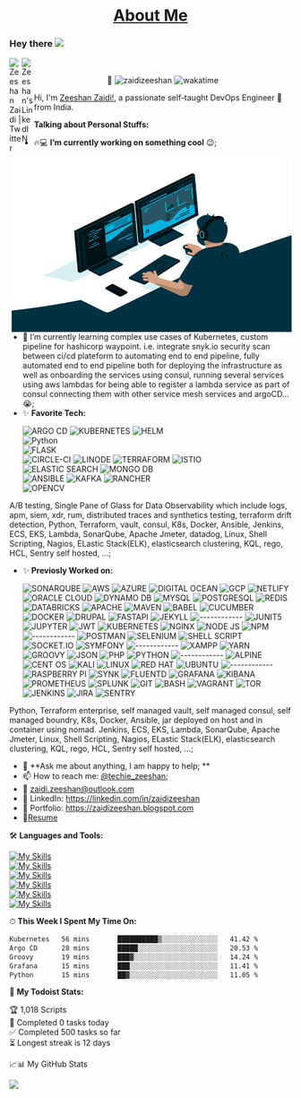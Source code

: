 <h1 align="center"><a href="https://zaidizeeshan.github.io/">About Me</a></h1>


<!-- [![](https://github.com/zaidizeeshan/zaidizeeshan/blob/main/dino.gif)](#)-->
### Hey there <img src="https://media.giphy.com/media/hvRJCLFzcasrR4ia7z/giphy.gif" width="25px">
<a href="https://twitter.com/techie_zeeshan">
  <img align="left" alt="Zeeshan Zaidi | Twitter" width="22px" src="https://raw.githubusercontent.com/peterthehan/peterthehan/master/assets/twitter.svg" />
</a>
<a href="https://www.linkedin.com/in/zaidizeeshan/">
  <img align="left" alt="Zeeshan's LinkedIN" width="22px" src="https://raw.githubusercontent.com/peterthehan/peterthehan/master/assets/linkedin.svg" />
</a>


<br />

<p align="center">
    🎯 <img src="https://komarev.com/ghpvc/?username=zaidizeeshan" alt="zaidizeeshan"/>
    <img src="https://wakatime.com/badge/user/4719ba27-7e5d-4a0e-8a46-ec4c3e264034.svg" alt="wakatime"/>
</p>

Hi, I'm [Zeeshan Zaidi!](https://zaidizeeshan.blogspot.com/), a passionate self-taught DevOps Engineer 🚀 from India.

  <img align="right" alt="GIF" src="https://github.com/zaidizeeshan/zaidizeeshan/blob/main/code.gif?raw=true" width="500" height="320" /> 
  
**Talking about Personal Stuffs:**

- 🔥💻 **I’m currently working on something cool** :wink:;
- :notebook: I’m currently learning complex use cases of Kubernetes, custom pipeline for hashicorp waypoint. i.e. integrate snyk.io security scan between ci/cd plateform to automating end to end pipeline, fully automated end to end pipeline both for deploying the infrastructure as well as onboarding the services using consul, running several services using aws lambdas for being able to register a lambda service as part of consul connecting them with other service mesh services and argoCD... 😭; 
- :sparkles: **Favorite Tech:** <p>
    <img src="https://img.shields.io/badge/Argo%20CD-1e0b3e?style=for-the-badge&logo=argo&logoColor=#d16044" alt="ARGO CD">
    <img src="https://img.shields.io/badge/kubernetes-326ce5.svg?&style=for-the-badge&logo=kubernetes&logoColor=white" alt="KUBERNETES">
    <img src="https://img.shields.io/badge/Helm-0F1689?style=for-the-badge&logo=Helm&labelColor=0F1689" alt="HELM">  
    <img src="https://img.shields.io/badge/python%20-%2314354C.svg?&amp;style=for-the-badge&amp;logo=python&amp;logoColor=white" alt="Python">  
    <img src="https://img.shields.io/badge/Flask-000000?style=for-the-badge&logo=flask&logoColor=white" alt="FLASK">  
    <img src="https://img.shields.io/badge/circleci-343434?style=for-the-badge&logo=circleci&logoColor=white" alt="CIRCLE-CI">
    <img src="https://img.shields.io/badge/Linode-00A95C?style=for-the-badge&logo=Linode&logoColor=white" alt="LINODE">
    <img src="https://img.shields.io/badge/Terraform-7B42BC?style=for-the-badge&logo=terraform&logoColor=white" alt="TERRAFORM">
    <img src="https://img.shields.io/badge/Istio-466BB0?style=for-the-badge&logo=Istio&logoColor=white" alt="ISTIO">  
    <img src="https://img.shields.io/badge/Elastic_Search-005571?style=for-the-badge&logo=elasticsearch&logoColor=white" alt="ELASTIC SEARCH">
    <img src="https://img.shields.io/badge/MongoDB-4EA94B?style=for-the-badge&logo=mongodb&logoColor=white" alt="MONGO DB">  
    <img src="https://img.shields.io/badge/Ansible-000000?style=for-the-badge&logo=ansible&logoColor=white" alt="ANSIBLE">
    <img src="https://img.shields.io/badge/Apache_Kafka-231F20?style=for-the-badge&logo=apache-kafka&logoColor=white" alt="KAFKA">
    <img src="https://img.shields.io/badge/Rancher-0075A8?style=for-the-badge&logo=rancher&logoColor=white" alt="RANCHER">  
    <img src="https://img.shields.io/badge/OpenCV-27338e?style=for-the-badge&logo=OpenCV&logoColor=white" alt="OPENCV">  
</p>

A/B testing, Single Pane of Glass for Data Observability which include logs, apm, siem, xdr, rum, distributed traces and synthetics testing, terraform drift detection, Python, Terraform, vault, consul, K8s, Docker, Ansible, Jenkins, ECS, EKS, Lambda, SonarQube, Apache Jmeter, datadog, Linux, Shell Scripting, Nagios, ELastic Stack(ELK), elasticsearch clustering, KQL, rego, HCL, Sentry self hosted, ...;
- :sparkles: **Previosly Worked on:** <p>

    <img src="https://img.shields.io/badge/Sonarqube-5190cf?style=for-the-badge&logo=sonarqube&logoColor=white" alt="SONARQUBE">
    <img src="https://img.shields.io/badge/Amazon_AWS-FF9900?style=for-the-badge&logo=amazonaws&logoColor=white" alt="AWS">
    <img src="https://img.shields.io/badge/microsoft%20azure-0089D6?style=for-the-badge&logo=microsoft-azure&logoColor=white" alt="AZURE">
    <img src="https://img.shields.io/badge/Digital_Ocean-0080FF?style=for-the-badge&logo=DigitalOcean&logoColor=white" alt="DIGITAL OCEAN">
    <img src="https://img.shields.io/badge/Google_Cloud-4285F4?style=for-the-badge&logo=google-cloud&logoColor=white" alt="GCP"> 
    <img src="https://img.shields.io/badge/Netlify-00C7B7?style=for-the-badge&logo=netlify&logoColor=white" alt="NETLIFY">
    <img src="https://img.shields.io/badge/Oracle-F80000?style=for-the-badge&logo=oracle&logoColor=black" alt="ORACLE CLOUD">
    <img src="https://img.shields.io/badge/Amazon%20DynamoDB-4053D6?style=for-the-badge&logo=Amazon%20DynamoDB&logoColor=white" alt="DYNAMO DB"> 
    <img src="https://img.shields.io/badge/MySQL-005C84?style=for-the-badge&logo=mysql&logoColor=white" alt="MYSQL">
    <img src="https://img.shields.io/badge/PostgreSQL-316192?style=for-the-badge&logo=postgresql&logoColor=white" alt="POSTGRESQL">
    <img src="https://img.shields.io/badge/redis-%23DD0031.svg?&style=for-the-badge&logo=redis&logoColor=white" alt="REDIS">   
    <img src="https://img.shields.io/badge/Databricks-FF3621?style=for-the-badge&logo=Databricks&logoColor=white" alt="DATABRICKS">
    <img src="https://img.shields.io/badge/Apache-D22128?style=for-the-badge&logo=Apache&logoColor=white" alt="APACHE">  
    <img src="https://img.shields.io/badge/apache_maven-C71A36?style=for-the-badge&logo=apachemaven&logoColor=white" alt="MAVEN">
    <img src="https://img.shields.io/badge/Babel-F9DC3E?style=for-the-badge&logo=babel&logoColor=white" alt="BABEL">
    <img src="https://img.shields.io/badge/Cypress-17202C?style=for-the-badge&logo=cypress&logoColor=white" alt="CUCUMBER">
    <img src="https://img.shields.io/badge/Docker-2CA5E0?style=for-the-badge&logo=docker&logoColor=white" alt="DOCKER">
    <img src="https://img.shields.io/badge/Drupal-0678BE?style=for-the-badge&logo=drupal&logoColor=white" alt="DRUPAL">
    <img src="https://img.shields.io/badge/fastapi-109989?style=for-the-badge&logo=FASTAPI&logoColor=white" alt="FASTAPI">
    <img src="https://img.shields.io/badge/Jekyll-CC0000?style=for-the-badge&logo=Jekyll&logoColor=white" alt="JEKYLL">  
    <img src="https://img.shields.io/badge/Cypress-17202C?style=for-the-badge&logo=cypress&logoColor=white" alt="------------">
    <img src="https://img.shields.io/badge/Junit5-25A162?style=for-the-badge&logo=junit5&logoColor=white" alt="JUNIT5">
    <img src="https://img.shields.io/badge/Jupyter-F37626.svg?&style=for-the-badge&logo=Jupyter&logoColor=white" alt="JUPYTER">
    <img src="https://img.shields.io/badge/JWT-000000?style=for-the-badge&logo=JSON%20web%20tokens&logoColor=white" alt="JWT">
    <img src="https://img.shields.io/badge/kubernetes-326ce5.svg?&style=for-the-badge&logo=kubernetes&logoColor=white" alt="KUBERNETES">
    <img src="https://img.shields.io/badge/Nginx-009639?style=for-the-badge&logo=nginx&logoColor=white" alt="NGINX">
    <img src="https://img.shields.io/badge/Node.js-339933?style=for-the-badge&logo=nodedotjs&logoColor=white" alt="NODE JS">
    <img src="https://img.shields.io/badge/npm-CB3837?style=for-the-badge&logo=npm&logoColor=white" alt="NPM">    
    <img src="https://img.shields.io/badge/Cypress-17202C?style=for-the-badge&logo=cypress&logoColor=white" alt="------------">
    <img src="https://img.shields.io/badge/Postman-FF6C37?style=for-the-badge&logo=Postman&logoColor=white" alt="POSTMAN">
    <img src="https://img.shields.io/badge/Selenium-43B02A?style=for-the-badge&logo=Selenium&logoColor=white" alt="SELENIUM">
    <img src="https://img.shields.io/badge/Shell_Script-121011?style=for-the-badge&logo=gnu-bash&logoColor=white" alt="SHELL SCRIPT">
    <img src="https://img.shields.io/badge/Socket.io-010101?&style=for-the-badge&logo=Socket.io&logoColor=white" alt="SOCKET.IO">
    <img src="https://img.shields.io/badge/Symfony-000000?style=for-the-badge&logo=Symfony&logoColor=white" alt="SYMFONY">   
    <img src="https://img.shields.io/badge/Cypress-17202C?style=for-the-badge&logo=cypress&logoColor=white" alt="------------">
    <img src="https://img.shields.io/badge/Xampp-F37623?style=for-the-badge&logo=xampp&logoColor=white" alt="XAMPP">
    <img src="https://img.shields.io/badge/Yarn-2C8EBB?style=for-the-badge&logo=yarn&logoColor=white" alt="YARN">
    <img src="https://img.shields.io/badge/apache%20Groovy-4298B8?style=for-the-badge&logo=apachegroovy&logoColor=white" alt="GROOVY">
    <img src="https://img.shields.io/badge/json-5E5C5C?style=for-the-badge&logo=json&logoColor=white" alt="JSON">
    <img src="https://img.shields.io/badge/PHP-777BB4?style=for-the-badge&logo=php&logoColor=white" alt="PHP">
    <img src="https://img.shields.io/badge/Python-FFD43B?style=for-the-badge&logo=python&logoColor=blue" alt="PYTHON">   
    <img src="https://img.shields.io/badge/Cypress-17202C?style=for-the-badge&logo=cypress&logoColor=white" alt="------------">
    <img src="https://img.shields.io/badge/Alpine_Linux-0D597F?style=for-the-badge&logo=alpine-linux&logoColor=white" alt="ALPINE">
    <img src="https://img.shields.io/badge/Cent%20OS-262577?style=for-the-badge&logo=CentOS&logoColor=white" alt="CENT OS">
    <img src="https://img.shields.io/badge/Kali_Linux-557C94?style=for-the-badge&logo=kali-linux&logoColor=white" alt="KALI">
    <img src="https://img.shields.io/badge/Linux-FCC624?style=for-the-badge&logo=linux&logoColor=black" alt="LINUX">
    <img src="https://img.shields.io/badge/Red%20Hat-EE0000?style=for-the-badge&logo=redhat&logoColor=white" alt="RED HAT">
    <img src="https://img.shields.io/badge/Ubuntu-E95420?style=for-the-badge&logo=ubuntu&logoColor=white" alt="UBUNTU">    
    <img src="https://img.shields.io/badge/Cypress-17202C?style=for-the-badge&logo=cypress&logoColor=white" alt="------------">
    <img src="https://img.shields.io/badge/Raspberry%20Pi-A22846?style=for-the-badge&logo=Raspberry%20Pi&logoColor=white" alt="RASPBERRY PI">
    <img src="https://img.shields.io/badge/Snyk-4C4A73?style=for-the-badge&logo=snyk&logoColor=white" alt="SYNK">
    <img src="https://img.shields.io/badge/Fluentd-599CD0?style=for-the-badge&logo=fluentd&logoColor=white&labelColor=599CD0" alt="FLUENTD">
    <img src="https://img.shields.io/badge/Grafana-F2F4F9?style=for-the-badge&logo=grafana&logoColor=orange&labelColor=F2F4F9" alt="GRAFANA">
    <img src="https://img.shields.io/badge/Kibana-005571?style=for-the-badge&logo=Kibana&logoColor=white" alt="KIBANA">
    <img src="https://img.shields.io/badge/Prometheus-000000?style=for-the-badge&logo=prometheus&labelColor=000000" alt="PROMETHEUS">   
    <img src="https://img.shields.io/badge/Splunk-000000?style=for-the-badge&logo=Splunk&logoColor=white" alt="SPLUNK">   
    <img src="https://img.shields.io/badge/GIT-E44C30?style=for-the-badge&logo=git&logoColor=white" alt="GIT">   
    <img src="https://img.shields.io/badge/GNU%20Bash-4EAA25?style=for-the-badge&logo=GNU%20Bash&logoColor=white" alt="BASH">   
    <img src="https://img.shields.io/badge/Vagrant-1868F2?style=for-the-badge&logo=Vagrant&logoColor=white" alt="VAGRANT">   
    <img src="https://img.shields.io/badge/Tor_Browser-7D4698?style=for-the-badge&logo=Tor-Browser&logoColor=white" alt="TOR">   
    <img src="https://img.shields.io/badge/Jenkins-D24939?style=for-the-badge&logo=Jenkins&logoColor=white" alt="JENKINS">   
    <img src="https://img.shields.io/badge/Jira-0052CC?style=for-the-badge&logo=Jira&logoColor=white" alt="JIRA">   
    <img src="https://img.shields.io/badge/Sentry-black?style=for-the-badge&logo=Sentry&logoColor=#362D59" alt="SENTRY">   
</p>

Python, Terraform enterprise, self managed vault, self managed consul, self managed boundry, K8s, Docker, Ansible, jar deployed on host and in container using nomad. Jenkins, ECS, EKS, Lambda, SonarQube, Apache Jmeter, Linux, Shell Scripting, Nagios, ELastic Stack(ELK), elasticsearch clustering, KQL, rego, HCL, Sentry self hosted,  ...;
- 💬 **Ask me about anything, I am happy to help; **
- 📫 How to reach me: [@techie_zeeshan](https://twitter.com/techie_zeeshan);
- :email:	zaidi.zeeshan@outlook.com <br>
- :briefcase: LinkedIn: https://linkedin.com/in/zaidizeeshan <br>
- :art: Portfolio: https://zaidizeeshan.blogspot.com <br>
- 📝[Resume](https://drive.google.com/file/d/1vJdfvdBJyLVAIyyvz4z0UEIsrbihqcxh/view?usp=sharing)

🛠️ **Languages and Tools:**  

[![My Skills](https://skillicons.dev/icons?i=linux,bash,py,flask,java,php,nodejs&perline=10)](https://skillicons.dev)
<br />
[![My Skills](https://skillicons.dev/icons?i=mysql,postgres,mongodb,dynamodb,redis&perline=10)](https://skillicons.dev)
<br />
[![My Skills](https://skillicons.dev/icons?i=githubactions,regex,postman,nginx&perline=10)](https://skillicons.dev)
<br />
[![My Skills](https://skillicons.dev/icons?i=git,jenkins,maven,selenium,docker,kubernetes,ansible&perline=10)](https://skillicons.dev)
<br />
[![My Skills](https://skillicons.dev/icons?i=aws,gcp,azure,openstack,openshift&perline=10)](https://skillicons.dev)
<br />
[![My Skills](https://skillicons.dev/icons?i=kafka,prometheus,grafana,sentry&perline=10)](https://skillicons.dev)

<!--
https://github.com/tandpfun/skill-icons/blob/main/readme.md
https://github.com/alexandresanlim/Badges4-README.md-Profile
<code><img height="20" src="https://raw.githubusercontent.com/github/explore/80688e429a7d4ef2fca1e82350fe8e3517d3494d/topics/python/python.png"></code>
<code><img height="20" src="https://raw.githubusercontent.com/github/explore/80688e429a7d4ef2fca1e82350fe8e3517d3494d/topics/mysql/mysql.png"></code>
<code><img height="20" src="https://raw.githubusercontent.com/github/explore/80688e429a7d4ef2fca1e82350fe8e3517d3494d/topics/firebase/firebase.png"></code>
<code><img height="20" src="https://raw.githubusercontent.com/github/explore/80688e429a7d4ef2fca1e82350fe8e3517d3494d/topics/git/git.png"></code>
<code><img height="20" src="https://raw.githubusercontent.com/github/explore/80688e429a7d4ef2fca1e82350fe8e3517d3494d/topics/nodejs/nodejs.png"></code>
<code><img height="20" src="https://raw.githubusercontent.com/github/explore/6c6508f34230f0ac0d49e847a326429eefbfc030/topics/docker/docker.png"></code>
<code><img height="20" src="https://raw.githubusercontent.com/github/explore/46beb428f6ba77f5de33ba7633402379aba5d92d/topics/kubernetes/kubernetes.png"></code>
<code><img height="20" src="https://raw.githubusercontent.com/github/explore/46beb428f6ba77f5de33ba7633402379aba5d92d/topics/go/go.png"></code>
<code><img height="20" src="https://raw.githubusercontent.com/github/explore/a78365e1ed698ba6441a91508591e863cf1f9590/topics/terraform/terraform.png"></code>
-->

⏱ **This Week I Spent My Time On:**
<!--START_SECTION:waka-->
```text
Kubernetes   56 mins       ██████████▒░░░░░░░░░░░░░░   41.42 % 
Argo CD      28 mins       █████░░░░░░░░░░░░░░░░░░░░   20.53 % 
Groovy       19 mins       ███▓░░░░░░░░░░░░░░░░░░░░░   14.24 % 
Grafana      15 mins       ███░░░░░░░░░░░░░░░░░░░░░░   11.41 % 
Python       15 mins       ██▓░░░░░░░░░░░░░░░░░░░░░░   11.05 % 
```
<!--END_SECTION:waka-->

🚧 **My Todoist Stats:**
<!-- TODO-IST:START -->
🏆  1,018 Scripts           
🎯  Completed 0 tasks today           
✅  Completed 500 tasks so far           
⏳  Longest streak is 12 days
<!-- TODO-IST:END -->



📈📊 My GitHub Stats 
<!--
<p align="left"> <img src="https://github-readme-stats.vercel.app/api?username=zaidizeeshan&show_icons=true&theme=gotham" alt="zaidizeeshan" />(#)
<p align="right"> <img src="https://github-readme-streak-stats.herokuapp.com/?user=zaidizeeshan&theme=dark" alt="zaidizeeshan" />(#)  -->

[![](https://github-readme-streak-stats.herokuapp.com/?user=zaidizeeshan&theme=dark)](#)  



<!-- fake contribution.gif  ### ∞ contributions in the last year 

 TODO-IST:START| <img src="https://github.com/zaidizeeshan/zaidizeeshan/blob/main/contributions.gif" alt="Contributions" width="722px" height="112px" /> | 
| ------------------------------------------------------------------------------------------------------------------------------------------- |


[Learn how we count contributions](https://docs.github.com/en/free-pro-team@latest/github/setting-up-and-managing-your-github-profile/why-are-my-contributions-not-showing-up-on-my-profile) -->

<!-- --------------------------------------------------------------------------------------- -->
<!-- 
<hr></hr>
<p align="center">
  <samp>
    Hi, I'm Zeeshan! 👋 <br>
    🔥 Delhi based DevOps Engineer grinding hard to make something cool  <br>
    :sparkles: Favorite Tech: cloud, Soc analysis, observability, Multi could integration, OWASP Zap, selenium, service mesh, web assembly, Linux ... <br>
    :notebook: I’m currently learning complex use cases of Kubernetes... 😭  <br>
    :email:	zaidi.zeeshan@outlook.com <br>
    :art: Portfolio: https://about.me/zeeshanzaidi <br>
    :briefcase: LinkedIn: https://linkedin.com/in/zaidizeeshan <br>
  </samp>
</p>
-->
<!--
**zaidizeeshan/zaidizeeshan** is a ✨ _special_ ✨ repository because its `README.md` (this file) appears on your GitHub profile.

Here are some ideas to get you started:

- 🔭 I’m currently working on ...
- 🌱 I’m currently learning ...
- 👯 I’m looking to collaborate on ...
- 🤔 I’m looking for help with ...
- 💬 Ask me about like dashboards to visualize and analyse data but you can't see the dashboard 24x7. so ehat is the solution? alerting is the solution...
- 📫 How to reach me: ...
🌸
- 😄 Pronouns: ...
- ⚡ Fun fact: ...
-->
